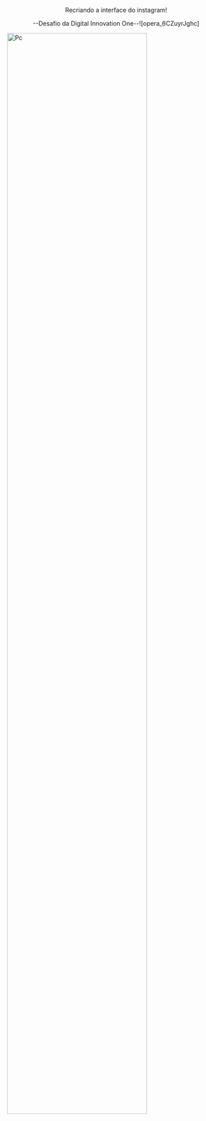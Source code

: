<p align="center">Recriando a interface do instagram!</p>

<p align="center">--Desafio da Digital Innovation One--![opera_6CZuyrJghc]</p>

<img align="center" alt="Pc" width="80%" src="https://user-images.githubusercontent.com/90194848/145052749-e4ee185d-8fd4-49c9-aa0b-b3bb0b3da49d.png">
